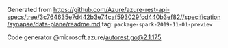 Generated from https://github.com/Azure/azure-rest-api-specs/tree/3c764635e7d442b3e74caf593029fcd440b3ef82//specification/synapse/data-plane/readme.md tag: `package-spark-2019-11-01-preview`

Code generator @microsoft.azure/autorest.go@2.1.175


